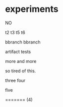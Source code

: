 experiments
===========



NO

t2
t3
t5
t6

bbranch
bbranch

artifact tests

more and more


so tired of this.

three
four



five

=======
(4)
